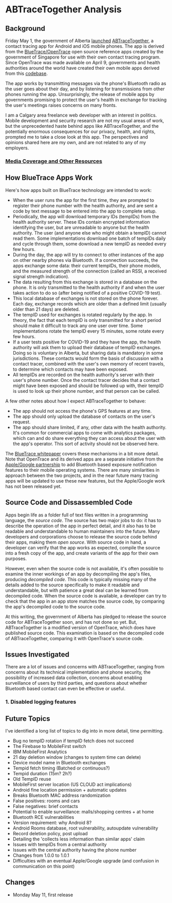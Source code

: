 # ABTraceTogether Analysis



## Background

Friday May 1, the government of Alberta [launched](https://twitter.com/YourAlberta/status/1256345052898627585) [ABTraceTogether](https://www.alberta.ca/ab-trace-together.aspx), a contact tracing app for Android and iOS mobile phones. The app is derived from the [BlueTrace/OpenTrace](https://bluetrace.io/) open source reference apps created by the government of Singapore for use with their own contact tracing program. Since OpenTrace was made available on April 9, governments and health authorities around the world have created their own mobile apps derived from this [codebase](https://github.com/OpenTrace-community).

The app works by transmitting messages via the phone's Bluetooth radio as the user goes about their day, and by listening for transmissions from other phones running the app. Unsurprisingly, the release of mobile apps by governments promising to protect the user's health in exchange for tracking the user's meetings raises concerns on many fronts.

I am a Calgary area freelance web developer with an interest in politics. Mobile development and security research are not my usual areas of work, but the unprecedented haste behind apps like ABTraceTogether, and the potentially enormous consequences for our privacy, health, and rights, prompted me to take a close look at this app. The perspectives and opinions shared here are my own, and are not related to any of my employers.

### [Media Coverage and Other Resources](media.md)


## How BlueTrace Apps Work

Here's how apps built on BlueTrace technology are intended to work:

- When the user runs the app for the first time, they are prompted to register their phone number with the health authority, and are sent a code by text message to be entered into the app to complete setup.
- Periodically, the app will download temporary IDs (tempIDs) from the health authority server. These IDs contain encrypted information identifying the user, but are unreadable to anyone but the health authority. The user (and anyone else who might obtain a tempID) cannot read them. Some implementations download one batch of tempIDs daily and cycle through them, some download a new tempID as needed every few hours.
- During the day, the app will try to connect to other instances of the app on other nearby phones via Bluetooth. If a connection succeeds, the apps exchange some data: their current tempIDs, their phone models, and the measured strength of the connection (called an RSSI, a received signal strength indication).
- The data resulting from this exchange is stored in a database on the phone. It is only transmitted to the health authority if and when the user takes action to do so (after being notified of a positive COVID-19 test).
- This local database of exchanges is not stored on the phone forever. Each day, exchange records which are older than a defined limit (usually older than 21 days) are deleted.
- The tempID used for exchanges is rotated regularly by the app. In theory, the fact that each tempID is only transmitted for a short period should make it difficult to track any one user over time. Some implementations rotate the tempID every 15 minutes, some rotate every few hours.
- If a user tests positive for COVID-19 and they have the app, the health authority will ask them to upload their database of tempID exchanges. Doing so is voluntary in Alberta, but sharing data is mandatory in some jurisdictions. These contacts would form the basis of discussion with a contact tracer, combined with the user's own memory of recent travels, to determine which contacts may have been exposed.
- All tempIDs are recorded on the health authority's server with their user's phone number. Once the contact tracer decides that a contact might have been exposed and should be followed up with, their tempID is used to look up their phone number, and that person can be called.

A few other notes about how I expect ABTraceTogether to behave:

- The app should not access the phone's GPS features at any time.
- The app should only upload the database of contacts on the user's request.
- The app should share limited, if any, other data with the health authority. It's common for commercial apps to come with analytics packages, which can and do share everything they can access about the user with the app's operator. This sort of activity should not be observed here.

The [BlueTrace whitepaper](https://bluetrace.io/static/bluetrace_whitepaper-938063656596c104632def383eb33b3c.pdf) covers these mechanisms in a bit more detail. Note that OpenTrace and its derived apps are a separate initiative from the [Apple/Google partnership](https://www.apple.com/covid19/contacttracing/) to add Bluetooth based exposure notification features to their mobile operating systems. There are many similarities in approach between the two projects, and in the near future many tracing apps will be updated to use these new features, but the Apple/Google work has not been released yet.

## Source Code and Dissassembled Code

Apps begin life as a folder full of text files written in a programming language, the *source code*. The source has two major jobs to do: it has to describe the operation of the app in perfect detail, and it also has to be readable and understandable to human maintainers into the future. Many developers and corporations choose to release the source code behind their apps, making them *open source*. With source code in hand, a developer can verify that the app works as expected, compile the source into a fresh copy of the app, and create variants of the app for their own purposes.

However, even when the source code is not available, it's often possible to examine the inner workings of an app by decompiling the app's files, producing *decompiled code*. This code is typically missing many of the details added to the source specifically to make it readable and understandable, but with patience a great deal can be learned from decompiled code. When the source code is available, a developer can try to check that the app in an app store matches the source code, by comparing the app's decompiled code to the source code.

At this writing, the government of Alberta has pledged to release the source code for ABTraceTogether soon, and has not done so yet. But, ABTraceTogether is a modified version of OpenTrace, which does have published source code. This examination is based on the decompiled code of ABTraceTogether, comparing it with OpenTrace's source code.

## Issues Investigated

There are a lot of issues and concerns with ABTraceTogether, ranging from concerns about its technical implementation and phone security, the possibility of increased data collection, concerns about enabling surveillance of users by third parties, and questions about whether Bluetooth based contact can even be effective or useful.

### 1. Disabled logging features



## Future Topics

I've identified a long list of topics to dig into in more detail, time permitting.

- Bug no tempID rotation if tempID fetch does not succeed
- The Firebase to MobileFirst switch
- IBM MobileFirst Analytics
- 21 day deletion window (changes to system time can delete)
- Device model name in Bluetooth exchanges
- Tempid fetch timing (Batched or continuous?)
- Tempid duration (15m? 2h?)
- Old TempID reuse
- MobileFirst server location (US CLOUD act implications)
- Android fine location permission + automatic updates
- Breaks Bluetooth MAC address randomization
- False positives: rooms and cars
- False negatives: brief contacts
- Potential to enable surveillance: malls/shopping centres + at home
- Bluetooth RCE vulnerabilities
- Version requirement: why Android 8?
- Android Rooms database, root vulnerability, autoupdate vulnerability
- Record deletion policy, post upload
- Detailing the 'collects less information than similar apps' claim
- Issues with tempIDs from a central authority
- Issues with the central authority having the phone number
- Changes from 1.0.0 to 1.0.1
- Difficulties with an eventual Apple/Google upgrade (and confusion in communication on this point)

## Changes

- Monday May 11, first release

































